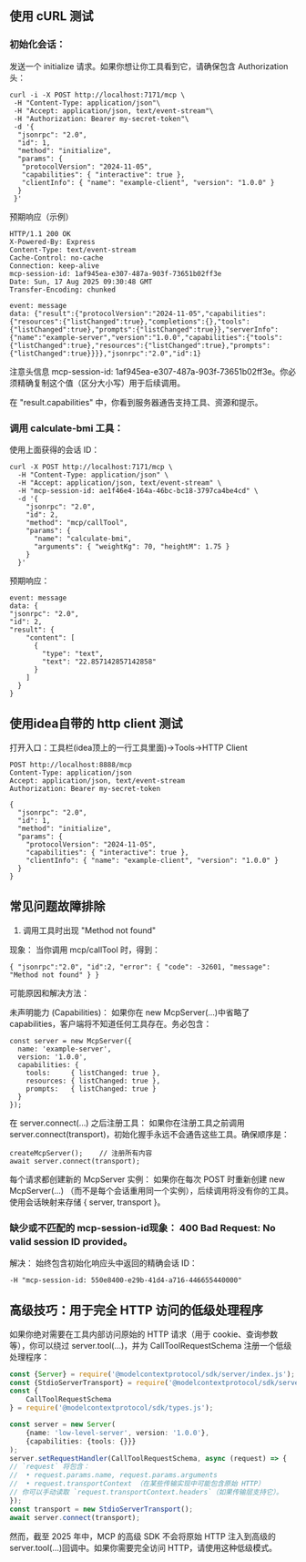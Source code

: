 ## 使用 cURL 测试

### 初始化会话：

发送一个 initialize 请求。如果你想让你工具看到它，请确保包含 Authorization 头：

```shell
curl -i -X POST http://localhost:7171/mcp \
 -H "Content-Type: application/json"\
 -H "Accept: application/json, text/event-stream"\
 -H "Authorization: Bearer my-secret-token"\
 -d '{
  "jsonrpc": "2.0",
  "id": 1,
  "method": "initialize",
  "params": {
   "protocolVersion": "2024-11-05",
   "capabilities": { "interactive": true },
   "clientInfo": { "name": "example-client", "version": "1.0.0" }
  }
 }'
```

预期响应（示例）

```text
HTTP/1.1 200 OK
X-Powered-By: Express
Content-Type: text/event-stream
Cache-Control: no-cache
Connection: keep-alive
mcp-session-id: 1af945ea-e307-487a-903f-73651b02ff3e
Date: Sun, 17 Aug 2025 09:30:48 GMT
Transfer-Encoding: chunked

event: message
data: {"result":{"protocolVersion":"2024-11-05","capabilities":{"resources":{"listChanged":true},"completions":{},"tools":{"listChanged":true},"prompts":{"listChanged":true}},"serverInfo":{"name":"example-server","version":"1.0.0","capabilities":{"tools":{"listChanged":true},"resources":{"listChanged":true},"prompts":{"listChanged":true}}}},"jsonrpc":"2.0","id":1}
```

注意头信息 mcp-session-id: 1af945ea-e307-487a-903f-73651b02ff3e。你必须精确复制这个值（区分大小写）用于后续调用。

在 "result.capabilities" 中，你看到服务器通告支持工具、资源和提示。

### 调用 calculate-bmi 工具：

使用上面获得的会话 ID：

```text
curl -X POST http://localhost:7171/mcp \
  -H "Content-Type: application/json" \
  -H "Accept: application/json, text/event-stream" \
  -H "mcp-session-id: ae1f46e4-164a-46bc-bc18-3797ca4be4cd" \
  -d '{
    "jsonrpc": "2.0",
    "id": 2,
    "method": "mcp/callTool",
    "params": {
      "name": "calculate-bmi",
      "arguments": { "weightKg": 70, "heightM": 1.75 }
    }
  }'
```

预期响应：

```text
event: message
data: {
"jsonrpc": "2.0",
"id": 2,
"result": {
    "content": [
      {
        "type": "text",
        "text": "22.857142857142858"
      }
    ]
  }
}
```

## 使用idea自带的 http client 测试

打开入口：工具栏(idea顶上的一行工具里面)->Tools->HTTP Client

```text
POST http://localhost:8888/mcp
Content-Type: application/json
Accept: application/json, text/event-stream
Authorization: Bearer my-secret-token

{
  "jsonrpc": "2.0",
  "id": 1,
  "method": "initialize",
  "params": {
    "protocolVersion": "2024-11-05",
    "capabilities": { "interactive": true },
    "clientInfo": { "name": "example-client", "version": "1.0.0" }
  }
}
```

## 常见问题故障排除

1. 调用工具时出现 "Method not found"

现象： 当你调用 mcp/callTool 时，得到：

```text
{ "jsonrpc":"2.0", "id":2, "error": { "code": -32601, "message": "Method not found" } }
```

可能原因和解决方法：

未声明能力 (Capabilities)： 如果你在 new McpServer(...)中省略了 capabilities，客户端将不知道任何工具存在。务必包含：

```text
const server = new McpServer({
  name: 'example-server',
  version: '1.0.0',
  capabilities: {
    tools:     { listChanged: true },
    resources: { listChanged: true },
    prompts:   { listChanged: true }
  }
});

```

在 server.connect(...) 之后注册工具： 如果你在注册工具之前调用 server.connect(transport)，初始化握手永远不会通告这些工具。确保顺序是：

```text
createMcpServer();    // 注册所有内容
await server.connect(transport);
```

每个请求都创建新的 McpServer 实例： 如果你在每次 POST 时重新创建 new McpServer(...)
（而不是每个会话重用同一个实例），后续调用将没有你的工具。使用会话映射来存储 { server, transport }。

### 缺少或不匹配的 mcp-session-id现象： 400 Bad Request: No valid session ID provided。

解决： 始终包含初始化响应头中返回的精确会话 ID：

```text
-H "mcp-session-id: 550e8400-e29b-41d4-a716-446655440000"
```

## 高级技巧：用于完全 HTTP 访问的低级处理程序

如果你绝对需要在工具内部访问原始的 HTTP 请求（用于 cookie、查询参数等），你可以绕过 server.tool(...)，并为
CallToolRequestSchema 注册一个低级处理程序：

```ts
const {Server} = require('@modelcontextprotocol/sdk/server/index.js');
const {StdioServerTransport} = require('@modelcontextprotocol/sdk/server/stdio.js');
const {
	CallToolRequestSchema
} = require('@modelcontextprotocol/sdk/types.js');

const server = new Server(
	{name: 'low-level-server', version: '1.0.0'},
	{capabilities: {tools: {}}}
);
server.setRequestHandler(CallToolRequestSchema, async (request) => {
// `request` 将包含：
//  • request.params.name, request.params.arguments
//  • request.transportContext （在某些传输实现中可能包含原始 HTTP）
// 你可以手动读取 `request.transportContext.headers`（如果传输层支持它）。
});
const transport = new StdioServerTransport();
await server.connect(transport);
```

然而，截至 2025 年中，MCP 的高级 SDK 不会将原始 HTTP 注入到高级的server.tool(...)回调中。如果你需要完全访问 HTTP，请使用这种低级模式。
